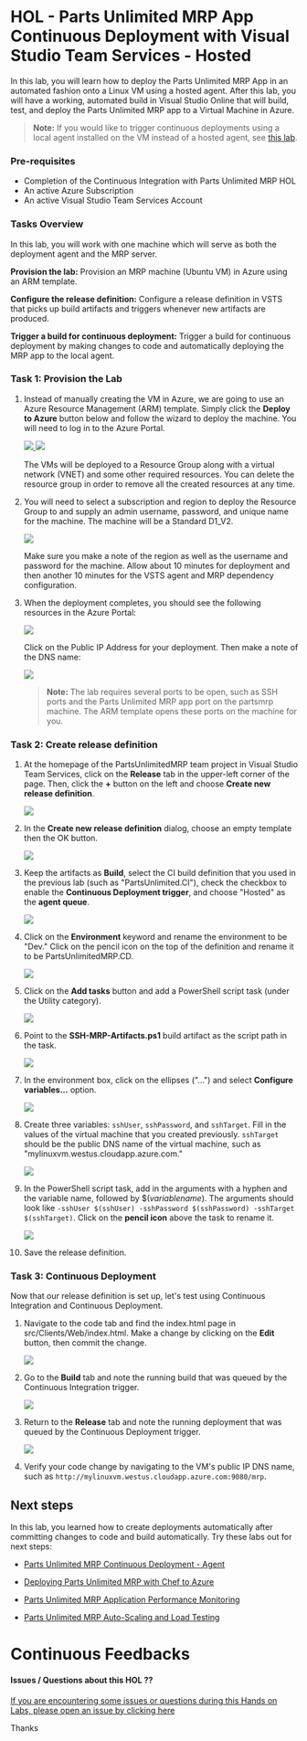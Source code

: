 # HOL - Parts Unlimited MRP App Continuous Deployment with Visual Studio Team Services - Hosted #

In this lab, you will learn how to deploy the Parts Unlimited MRP App in an automated fashion onto a Linux VM using a hosted agent. After this lab, you will have a working, automated build in Visual Studio Online that will build, test, and deploy the Parts Unlimited MRP app to a Virtual Machine in Azure.

>**Note:** If you would like to trigger continuous deployments using a local agent installed on the VM instead of a hosted agent, see [this lab](https://github.com/Microsoft/PartsUnlimitedMRP/tree/master/docs/HOL_Continuous-Deployment-Using-Custom-Agent).  


### Pre-requisites ###

- Completion of the Continuous Integration with Parts Unlimited MRP HOL
- An active Azure Subscription
- An active Visual Studio Team Services Account


### Tasks Overview ###

In this lab, you will work with one machine which will serve as both the deployment agent and the MRP server.

**Provision the lab:** Provision an MRP machine (Ubuntu VM) in Azure using an ARM template.

**Configure the release definition:** Configure a release definition in VSTS that picks up build artifacts and triggers whenever new artifacts are produced. 

**Trigger a build for continuous deployment:** Trigger a build for continuous deployment by making changes to code and automatically deploying the MRP app to the local agent.

### Task 1: Provision the Lab ###

1. Instead of manually creating the VM in Azure, we are going to use an Azure Resource Management (ARM) template. Simply click the **Deploy to Azure** button below and follow the wizard to deploy the machine. You will need to log in to the Azure Portal.
                                                                    
    <a href="https://portal.azure.com/#create/Microsoft.Template/uri/https%3A%2F%2Fraw.githubusercontent.com%2FMicrosoft%2FPartsUnlimitedMRP%2Fmaster%2Fdocs%2FHOL_Continuous-Deployment%2Fenv%2FContinuousDeploymentPartsUnlimitedMRP.json" target="_blank">
        <img src="http://azuredeploy.net/deploybutton.png"/>
    </a>
    <a href="http://armviz.io/#/?load=https%3A%2F%2Fraw.githubusercontent.com%2FMicrosoft%2FPartsUnlimitedMRP%2Fmaster%2Fdocs%2FHOL_Continuous-Deployment%2Fenv%2FContinuousDeploymentPartsUnlimitedMRP.json" target="_blank">
        <img src="http://armviz.io/visualizebutton.png"/>
    </a>

    The VMs will be deployed to a Resource Group along with a virtual network (VNET) and some other required resources. You can 
    delete the resource group in order to remove all the created resources at any time.

2. You will need to select a subscription and region to deploy the Resource Group to and supply an admin username, password, and unique name for the machine. The machine will be a Standard D1_V2.

    ![](<media/set_arm_parameters.png>)

    Make sure you make a note of the region as well as the username and password for the machine. Allow about 10 minutes for deployment and then another 10 minutes for the VSTS agent and MRP dependency configuration. 

3. When the deployment completes, you should see the following resources in the Azure Portal:

    ![](<media/post_deployment_rg.png>)

    Click on the Public IP Address for your deployment. Then make a note of the DNS name:

    ![](<media/public_ip_dns.png>)

    >**Note:** The lab requires several ports to be open, such as SSH ports and the Parts Unlimited MRP app port on the partsmrp machine. 
	The ARM template opens these ports on the machine for you.

### Task 2: Create release definition ###

1. At the homepage of the PartsUnlimitedMRP team project in Visual Studio Team Services, click on the **Release** tab in the upper-left corner of the page. Then, click the **+** button on the left and choose **Create new release definition**.

    ![](<media/create_release_definition.png>)

2. In the **Create new release definition** dialog, choose an empty template then the OK button. 

    ![](<media/create_empty_definition.png>)

3. Keep the artifacts as **Build**, select the CI build definition that you used in the previous lab (such as "PartsUnlimited.CI"), check the checkbox to enable the **Continuous Deployment trigger**, and choose "Hosted" as the  **agent queue**.

    ![](<media/choose_source_queue_new_dialog.png>) 

4. Click on the **Environment** keyword and rename the environment to be "Dev." Click on the pencil icon on the top of the definition and rename it to be PartsUnlimitedMRP.CD. 

     ![](<media/change_environment_name.png>)

5. Click on the **Add tasks** button and add a PowerShell script task (under the Utility category). 

	 ![](<media/add_powershell_script.png>)

6. Point to the **SSH-MRP-Artifacts.ps1** build artifact as the script path in the task.

	 ![](<media/add_script_path.png>)

7. In the environment box, click on the ellipses ("...") and select **Configure variables...** option. 

     ![](<media/configure_variables.png>)

8. Create three variables: `sshUser`, `sshPassword`, and `sshTarget`. Fill in the values of the virtual machine that you created previously. `sshTarget` should be the public DNS name of the virtual machine, such as "mylinuxvm.westus.cloudapp.azure.com."

     ![](<media/fill_in_variable_values.png>)

9. In the PowerShell script task, add in the arguments with a hyphen and the variable name, followed by $(*variablename*). The arguments should look like `-sshUser $(sshUser) -sshPassword $(sshPassword) -sshTarget $(sshTarget)`. Click on the **pencil icon** above the task to rename it. 

     ![](<media/fill_in_arguments.png>)
 
10. Save the release definition. 

### Task 3: Continuous Deployment ###

Now that our release definition is set up, let's test using Continuous Integration and Continuous Deployment. 

1. Navigate to the code tab and find the index.html page in src/Clients/Web/index.html. Make a change by clicking on the **Edit** button, then commit the change. 

	 ![](<media/commit_edited_code.png>)

2. Go to the **Build** tab and note the running build that was queued by the Continuous Integration trigger. 

	 ![](<media/completed_build.png>)

3. Return to the **Release** tab and note the running deployment that was queued by the Continuous Deployment trigger. 

	 ![](<media/completed_deployment.png>)

4. Verify your code change by navigating to the VM's public IP DNS name, such as `http://mylinuxvm.westus.cloudapp.azure.com:9080/mrp`.

Next steps
----------

In this lab, you learned how to create deployments automatically after committing changes to code and build automatically. Try these labs out for next steps:

-   [Parts Unlimited MRP Continuous Deployment - Agent](https://github.com/Microsoft/PartsUnlimitedMRP/tree/master/docs/HOL_Continuous-Deployment-Using-Custom-Agent)

-   [Deploying Parts Unlimited MRP with Chef to Azure](https://github.com/Microsoft/PartsUnlimitedMRP/tree/master/docs/HOL_Deploying-Using-Chef)

-   [Parts Unlimited MRP Application Performance Monitoring](https://github.com/Microsoft/PartsUnlimitedMRP/tree/master/docs/HOL_Application-Performance-Monitoring)

-	[Parts Unlimited MRP Auto-Scaling and Load Testing](https://github.com/Microsoft/PartsUnlimitedMRP/tree/master/docs/HOL_Autoscaling-Load-Testing)

# Continuous Feedbacks

#### Issues / Questions about this HOL ??

[If you are encountering some issues or questions during this Hands on Labs, please open an issue by clicking here](https://github.com/Microsoft/PartsUnlimitedMRP/issues)

Thanks
